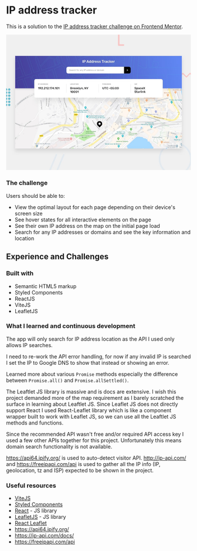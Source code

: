 # IP address tracker

This is a solution to the [IP address tracker challenge on Frontend Mentor](https://www.frontendmentor.io/challenges/ip-address-tracker-I8-0yYAH0).

![Design preview for the Job listings with filtering coding challenge](./design/desktop-preview.jpg)

### The challenge

Users should be able to:

- View the optimal layout for each page depending on their device's screen size
- See hover states for all interactive elements on the page
- See their own IP address on the map on the initial page load
- Search for any IP addresses or domains and see the key information and location

## Experience and Challenges

### Built with

- Semantic HTML5 markup
- Styled Components
- ReactJS
- ViteJS
- LeafletJS

### What I learned and continuous development

The app will only search for IP address location as the API I used only allows IP searches.

I need to re-work the API error handling, for now if any invalid IP is searched I set the IP to Google DNS to show that instead or showing an error. 

Learned more about various `Promise` methods especially the difference between `Promise.all()` and `Promise.allSettled()`.  

The Leaftlet JS library is massive and is docs are extensive. I wish this project demanded more of the map requirement as I barely scratched the surface in learning about Leaftlet JS. 
Since Leaflet JS does not directly support React I used React-Leaflet library which is like a component wrapper built to work with Leaflet JS, so we can use all the Leaftlet JS methods and functions. 

Since the recommended API wasn't free and/or required API access key I used a few other APIs together for this project. Unfortunately this means domain search functionality is not available. 

https://api64.ipify.org/ is used to auto-detect visitor API.
http://ip-api.com/ and https://freeipapi.com/api is used to gather all the IP info (IP, geolocation, tz and ISP)  expected to be shown in the project. 


### Useful resources

- [ViteJS](https://vitejs.dev)
- [Styled Components](https://styled-components.com/)
- [React](https://reactjs.org/) - JS library
- [LeafletJS](https://leafletjs.com) - JS library
- [React Leaflet](https://react-leaflet.js.org/)
- https://api64.ipify.org/  
- https://ip-api.com/docs/
- https://freeipapi.com/api

